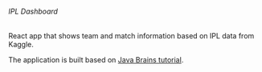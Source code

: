 ###### IPL Dashboard
React app that shows team and match information based on IPL data from Kaggle.

The application is built based on [Java Brains tutorial](https://www.youtube.com/watch?v=aL1oP4GJR7M&list=PLqq-6Pq4lTTa8V613TZhGq4o8hSgkMGQ0).